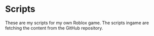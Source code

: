 # Scripts
These are my scripts for my own Roblox game. The scripts ingame are fetching the content from the GitHub repository.
